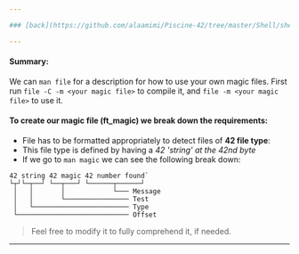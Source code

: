 ```yaml
---

### [back](https://github.com/alaamimi/Piscine-42/tree/master/Shell/shell00)

---
```


#### Summary:
We can `man file` for a description for how to use your own magic files.
First run `file -C -m <your magic file>` to compile it,
and `file -m <your magic file>` to use it.

#### To create our magic file (ft_magic) we break down the requirements:
* File has to be formatted appropriately to detect files of **42 file type**:
* This file type is defined by having a *42 'string' at the 42nd byte*
* If we go to `man magic` we can see the following break down:
```
42 string 42 magic 42 number found`
└┬┘└─┬──┘ └──┬───┘ └──────┬──────┘
 │   │       │            └─── Message
 │   │       └──────────────── Test
 │   └──────────────────────── Type
 └──────────────────────────── Offset
```
> Feel free to modify it to fully comprehend it, if needed.

---